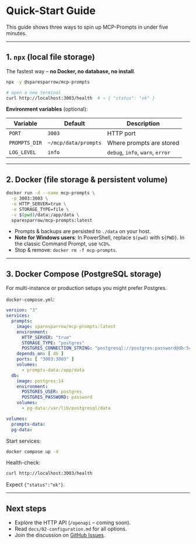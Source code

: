 # Quick-Start Guide

This guide shows three ways to spin up MCP-Prompts in under five minutes.

---

## 1. `npx` (local file storage)

The fastest way – **no Docker, no database, no install**.

```bash
npx -y @sparesparrow/mcp-prompts

# open a new terminal
curl http://localhost:3003/health  # → { "status": "ok" }
```

**Environment variables** (optional):

| Variable | Default | Description |
| --- | --- | --- |
| `PORT` | `3003` | HTTP port |
| `PROMPTS_DIR` | `~/mcp/data/prompts` | Where prompts are stored |
| `LOG_LEVEL` | `info` | `debug`, `info`, `warn`, `error` |

---

## 2. Docker (file storage & persistent volume)

```bash
docker run -d --name mcp-prompts \
  -p 3003:3003 \
  -e HTTP_SERVER=true \
  -e STORAGE_TYPE=file \
  -v $(pwd)/data:/app/data \
  sparesparrow/mcp-prompts:latest
```

* Prompts & backups are persisted to `./data` on your host.
* **Note for Windows users**: In PowerShell, replace `$(pwd)` with `${PWD}`. In the classic Command Prompt, use `%CD%`.
* Stop & remove: `docker rm -f mcp-prompts`.

---

## 3. Docker Compose (PostgreSQL storage)

For multi-instance or production setups you might prefer Postgres.

`docker-compose.yml`:
```yaml
version: "3"
services:
  prompts:
    image: sparesparrow/mcp-prompts:latest
    environment:
      HTTP_SERVER: "true"
      STORAGE_TYPE: "postgres"
      POSTGRES_CONNECTION_STRING: "postgresql://postgres:password@db:5432/mcp_prompts"
    depends_on: [ db ]
    ports: [ "3003:3003" ]
    volumes:
      - prompts-data:/app/data
  db:
    image: postgres:14
    environment:
      POSTGRES_USER: postgres
      POSTGRES_PASSWORD: password
    volumes:
      - pg-data:/var/lib/postgresql/data

volumes:
  prompts-data:
  pg-data:
```
Start services:
```bash
docker compose up -d
```

Health-check:
```bash
curl http://localhost:3003/health
```
Expect `{"status":"ok"}`.

---

## Next steps

* Explore the HTTP API (`/openapi` – coming soon).
* Read `docs/02-configuration.md` for all options.
* Join the discussion on [GitHub Issues](https://github.com/sparesparrow/mcp-prompts/issues). 